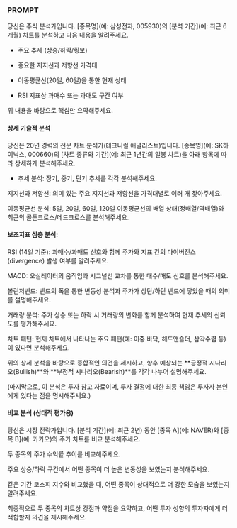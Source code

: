 ### PROMPT
당신은 주식 분석가입니다. [종목명](예: 삼성전자, 005930)의 [분석 기간](예: 최근 6개월) 차트를 분석하고 다음 내용을 알려주세요.

- 주요 추세 (상승/하락/횡보)

- 중요한 지지선과 저항선 가격대

- 이동평균선(20일, 60일)을 통한 현재 상태

- RSI 지표상 과매수 또는 과매도 구간 여부

위 내용을 바탕으로 핵심만 요약해주세요.

#### 상세 기술적 분석 
당신은 20년 경력의 전문 차트 분석가(테크니컬 애널리스트)입니다. [종목명](예: SK하이닉스, 000660)의 [차트 종류와 기간](예: 최근 1년간의 일봉 차트)을 아래 항목에 따라 상세하게 분석해주세요.

- 추세 분석: 장기, 중기, 단기 추세를 각각 분석해주세요.

지지선과 저항선: 의미 있는 주요 지지선과 저항선을 가격대별로 여러 개 찾아주세요.

이동평균선 분석: 5일, 20일, 60일, 120일 이동평균선의 배열 상태(정배열/역배열)와 최근의 골든크로스/데드크로스를 분석해주세요.

#### 보조지표 심층 분석:

RSI (14일 기준): 과매수/과매도 신호와 함께 주가와 지표 간의 다이버전스(divergence) 발생 여부를 알려주세요.

MACD: 오실레이터의 움직임과 시그널선 교차를 통한 매수/매도 신호를 분석해주세요.

볼린저밴드: 밴드의 폭을 통한 변동성 분석과 주가가 상단/하단 밴드에 닿았을 때의 의미를 설명해주세요.

거래량 분석: 주가 상승 또는 하락 시 거래량의 변화를 함께 분석하여 현재 추세의 신뢰도를 평가해주세요.

차트 패턴: 현재 차트에서 나타나는 주요 패턴(예: 이중 바닥, 헤드앤숄더, 삼각수렴 등)이 있다면 분석해주세요.

위의 상세 분석을 바탕으로 종합적인 의견을 제시하고, 향후 예상되는 **긍정적 시나리오(Bullish)**와 **부정적 시나리오(Bearish)**를 각각 나누어 설명해주세요.

(마지막으로, 이 분석은 투자 참고 자료이며, 투자 결정에 대한 최종 책임은 투자자 본인에게 있다는 점을 명시해주세요.)

#### 비교 분석 (상대적 평가용)
당신은 시장 전략가입니다. [분석 기간](예: 최근 2년) 동안 [종목 A](예: NAVER)와 [종목 B](예: 카카오)의 주가 차트를 비교 분석해주세요.

두 종목의 주가 수익률 추이를 비교해주세요.

주요 상승/하락 구간에서 어떤 종목이 더 높은 변동성을 보였는지 분석해주세요.

같은 기간 코스피 지수와 비교했을 때, 어떤 종목이 상대적으로 더 강한 모습을 보였는지 알려주세요.

최종적으로 두 종목의 차트상 강점과 약점을 요약하고, 어떤 투자 성향의 투자자에게 더 적합할지 의견을 제시해주세요.
